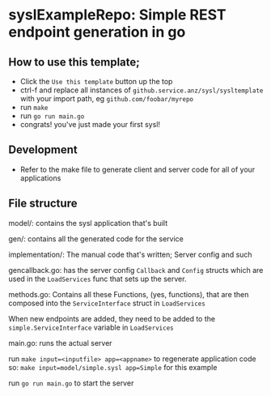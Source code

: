 # syslExampleRepo: Simple REST endpoint generation in go

## How to use this template; 
- Click the `Use this template` button up the top
- ctrl-f and replace all instances of `github.service.anz/sysl/sysltemplate` with your import path, eg `github.com/foobar/myrepo`
- run `make` 
- run   `go run main.go`
- congrats! you've just made your first sysl!

## Development
- Refer to the make file to generate client and server code for all of your applications

## File structure 

model/: contains the sysl application that's built

gen/: contains all the generated code for the service

implementation/: The manual code that's written; Server config and such

gencallback.go: has the server config `Callback` and `Config` structs which are used in the `LoadServices` func that sets up the server. 

methods.go: Contains all these Functions, (yes, functions), that are then composed into the `ServiceInterface` struct in `LoadServices`

When new endpoints are added, they need to be added to the `simple.ServiceInterface` variable in `LoadServices`

main.go: runs the actual server


run `make input=<inputfile> app=<appname>` to regenerate application code
so: `make input=model/simple.sysl app=Simple` for this example

run `go run main.go` to start the server
